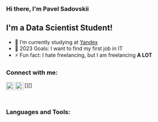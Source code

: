 ### Hi there, I'm Pavel Sadovskii

## I'm a Data Scientist Student!
- 🔭 I’m currently studying at [Yandex]([https://practicum.yandex.ru/])
- 🥅 2023 Goals: I want to find my first job in IT
- ⚡ Fun fact: I hate freelancing, but I am freelancing **A LOT**

### Connect with me:
[<img align="left" alt="opa_oz | LinkedIn" width="22px" src="https://cdn.jsdelivr.net/npm/simple-icons@v3/icons/linkedin.svg" />][linkedin]
[<img align="left" alt="opa_oz | Instagram" width="22px" src="https://cdn.jsdelivr.net/npm/simple-icons@v3/icons/instagram.svg" />][]

<br />

### Languages and Tools:


[yandex]: https://yandex.ru/
[linkedin]: [https://www.linkedin.com/in/opa-oz/](https://www.linkedin.com/in/pavel-sadovskii-9067a9250/)https://www.linkedin.com/in/pavel-sadovskii-9067a9250/
[instagram]: [https://www.instagram.com/opa_oz/](https://www.instagram.com/pavel.sadovskiy/)https://www.instagram.com/pavel.sadovskiy/
